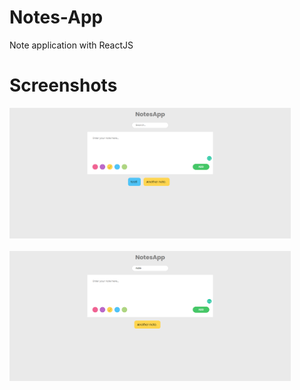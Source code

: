 # Notes-App

Note application with ReactJS

# Screenshots
 
<img src="screenshots/homepage.png" width="450px"> <br><br>
<img src="screenshots/filtered.png" width="450px">
